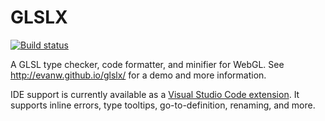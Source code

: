 # GLSLX

[![Build status](https://travis-ci.org/evanw/glslx.svg?branch=master)](https://travis-ci.org/evanw/glslx)

A GLSL type checker, code formatter, and minifier for WebGL. See http://evanw.github.io/glslx/ for a demo and more information.

IDE support is currently available as a [Visual Studio Code extension](https://github.com/evanw/glslx-vscode). It supports inline errors, type tooltips, go-to-definition, renaming, and more.
